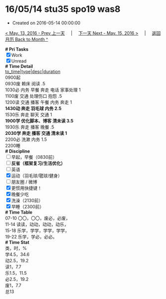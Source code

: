 # 16/05/14 stu35 spo19 was8

- Created on 2016-05-14 00:00:00

[< May. 13, 2016 - Prev 上一天](/lifelogs/2016/05/d13.md) &nbsp; &nbsp; | &nbsp; &nbsp; [下一天 Next - May. 15, 2016 >](/lifelogs/2016/05/d15.md) &nbsp; &nbsp; |  &nbsp; &nbsp; [返回月历 Back to Month ^](/lifelogs/2016/05/index.md)
<br/><div><b># Pri Tasks</b></div><div><input checked="true" type="checkbox"/>Work</div><div><input checked="true" type="checkbox"/>Unread</div><div><b># Time Detail</b></div><div><u>to_time|type|desc|duration</u></div><div>0900起</div><div>0930废 赖床 阅读 .5</div><div>1030必 内务 早餐 奔走 电话 家事处理 1</div><div>1100废 交通 处理伤口 抱怨 .5</div><div>1200读 交通 播客 午餐 内务 奔走 1</div><div><b>1430动 奔走 羽毛球 内务 2.5</b></div><div>1530乐 奔走 聊天 交通 1</div><div><b>1900学 优化脚本、博客 清未读 3.5</b></div><div>1930乐 奔走 播客 晚餐 .5</div><div><b>2030学 奔走 播客 交通 清未读 1</b></div><div>2200必 洗漱 内务 1.5</div><div>2200睡</div><div><b># Discipline</b></div><div><input type="checkbox"/>早起，早餐（0830前）</div><div><b><input type="checkbox"/></b><b>反省（框架复习/生活优化）</b></div><div><input type="checkbox"/>英语</div><div><input checked="true" type="checkbox"/>运动（羽毛球/毽球/健身）</div><div><input type="checkbox"/>朋友圈 / 微博</div><div><input checked="true" type="checkbox"/>更惯用快捷键！</div><div><input checked="true" type="checkbox"/>晚餐少吃</div><div><input checked="true" type="checkbox"/>洗澡（2130前）</div><div><input checked="true" type="checkbox"/>早睡（2300前）</div><div><b># Time Table</b></div><div>07-10 〇〇，〇〇，废必，必废，</div><div>11-14 读读，动动，动动，动乐，</div><div>15-18 乐学，学学，学学，学学，</div><div>19-22 乐学，学必，必必。</div><div><b># Time Stat</b></div><div>类，时，%</div><div>学4.5，34.6</div><div>动2.5，19.2</div><div>读1，7.7</div><div>乐1.5，11.5</div><div>必2.5，19.2</div><div>废1，7.7</div><div>总13</div>
